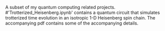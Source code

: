 A subset of my quantum computing related projects.
#'Trotterized_Heisenberg.ipynb' contains a quantum circuit that simulates trotterized time evolution in an isotropic 1-D Heisenberg spin chain. The accompanying pdf contains some of the accompanying details.
